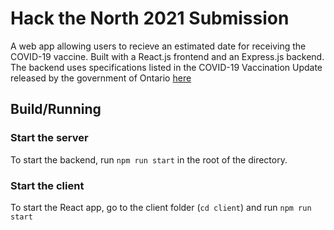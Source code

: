 # Hack the North 2021 Submission

A web app allowing users to recieve an estimated date for receiving the COVID-19 vaccine. Built with a React.js frontend and an Express.js backend. The backend uses specifications listed in the COVID-19 Vaccination Update released by the government of Ontario [here](https://files.ontario.ca/moh-covid-19-vaccine-technical-briefing-en-january-13-2021-2021-01-13.pdf)

## Build/Running

### Start the server
To start the backend, run `npm run start` in the root of the directory.

### Start the client
To start the React app, go to the client folder (`cd client`) and run `npm run start`
